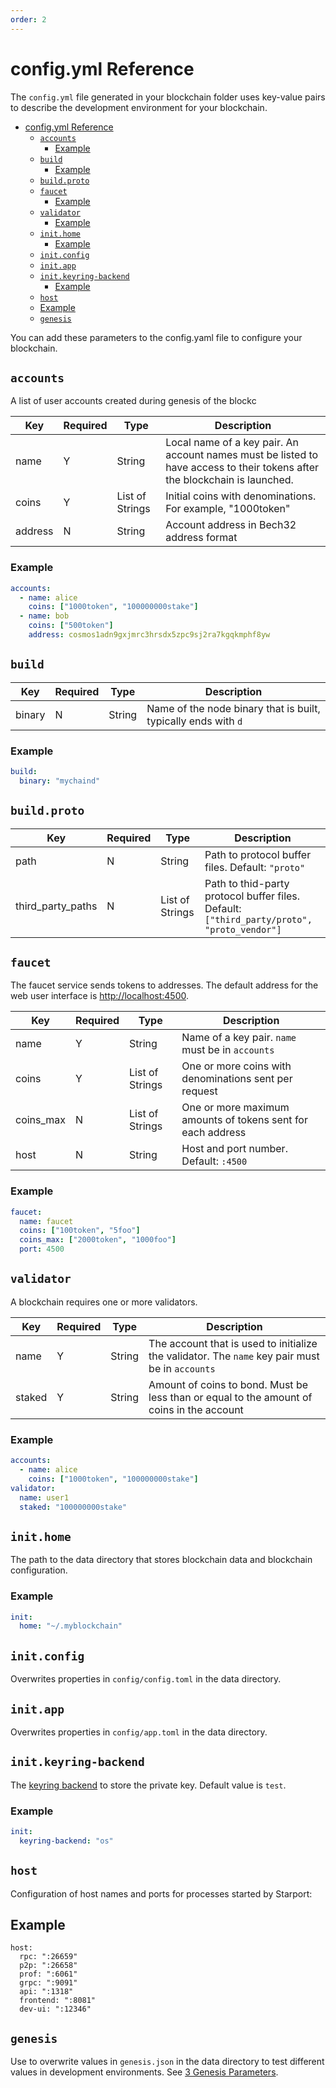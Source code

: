 ```yaml
---
order: 2
---
```


# config.yml Reference

The `config.yml` file generated in your blockchain folder uses key-value pairs to describe the development environment for your blockchain.

<!-- TOC depthFrom:2 depthTo:2 withLinks:1 updateOnSave:1 orderedList:0 -->

- [config.yml Reference](#configyml-reference)
  - [`accounts`](#accounts)
    - [Example](#example)
  - [`build`](#build)
    - [Example](#example-1)
  - [`build.proto`](#buildproto)
  - [`faucet`](#faucet)
    - [Example](#example-2)
  - [`validator`](#validator)
    - [Example](#example-3)
  - [`init.home`](#inithome)
    - [Example](#example-4)
  - [`init.config`](#initconfig)
  - [`init.app`](#initapp)
  - [`init.keyring-backend`](#initkeyring-backend)
    - [Example](#example-5)
  - [`host`](#host)
  - [Example](#example-6)
  - [`genesis`](#genesis)

<!-- /TOC -->

 You can add these parameters to the config.yaml file to configure your blockchain.

## `accounts`

A list of user accounts created during genesis of the blockc

| Key     | Required | Type            | Description                                                                                                                |
| ------- | -------- | --------------- | -------------------------------------------------------------------------------------------------------------------------- |
| name    | Y        | String          | Local name of a key pair. An account names must be listed to have access to their tokens after the blockchain is launched. |
| coins   | Y        | List of Strings | Initial coins with denominations. For example, "1000token"                                                                 |
| address | N        | String          | Account address in Bech32 address format                                                                                   |

### Example

```yaml
accounts:
  - name: alice
    coins: ["1000token", "100000000stake"]
  - name: bob
    coins: ["500token"]
    address: cosmos1adn9gxjmrc3hrsdx5zpc9sj2ra7kgqkmphf8yw
```

## `build`

| Key    | Required | Type   | Description                                                    |
| ------ | -------- | ------ | -------------------------------------------------------------- |
| binary | N        | String | Name of the node binary that is built, typically ends with `d` |

### Example

```yaml
build:
  binary: "mychaind"
```

## `build.proto`

| Key               | Required | Type            | Description                                                                                |
| ----------------- | -------- | --------------- | ------------------------------------------------------------------------------------------ |
| path              | N        | String          | Path to protocol buffer files. Default: `"proto"`                                          |
| third_party_paths | N        | List of Strings | Path to thid-party protocol buffer files. Default: `["third_party/proto", "proto_vendor"]` |

## `faucet`

The faucet service sends tokens to addresses. The default address for the web user interface is <http://localhost:4500>.

| Key       | Required | Type            | Description                                                 |
| --------- | -------- | --------------- | ----------------------------------------------------------- |
| name      | Y        | String          | Name of a key pair. `name` must be in `accounts`            |
| coins     | Y        | List of Strings | One or more coins with denominations sent per request       |
| coins_max | N        | List of Strings | One or more maximum amounts of tokens sent for each address |
| host      | N        | String          | Host and port number. Default: `:4500`                      |

### Example

```yaml
faucet:
  name: faucet
  coins: ["100token", "5foo"]
  coins_max: ["2000token", "1000foo"]
  port: 4500
```

## `validator`

A blockchain requires one or more validators.

| Key    | Required | Type   | Description                                                                                     |
| ------ | -------- | ------ | ----------------------------------------------------------------------------------------------- |
| name   | Y        | String | The account that is used to initialize the validator. The `name` key pair must be in `accounts` |
| staked | Y        | String | Amount of coins to bond. Must be less than or equal to the amount of coins in the account       |

### Example

```yaml
accounts:
  - name: alice
    coins: ["1000token", "100000000stake"]
validator:
  name: user1
  staked: "100000000stake"
```

## `init.home`

The path to the data directory that stores blockchain data and blockchain configuration.

### Example

```yaml
init:
  home: "~/.myblockchain"
```

## `init.config`

Overwrites properties in `config/config.toml` in the data directory.

## `init.app`

Overwrites properties in `config/app.toml` in the data directory.

## `init.keyring-backend`

The [keyring backend](https://docs.cosmos.network/master/run-node/keyring.html) to store the private key. Default value is `test`.

### Example

```yaml
init:
  keyring-backend: "os"
```

## `host`

Configuration of host names and ports for processes started by Starport:

## Example

```
host:
  rpc: ":26659"
  p2p: ":26658"
  prof: ":6061"
  grpc: ":9091"
  api: ":1318"
  frontend: ":8081"
  dev-ui: ":12346"
```

## `genesis`

Use to overwrite values in `genesis.json` in the data directory to test different values in development environments. See [3 Genesis Parameters](./3-Configure-a-Blockchain/3-Genesis-Parameters.html).
